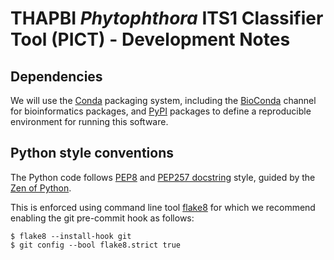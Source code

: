 # THAPBI *Phytophthora* ITS1 Classifier Tool (PICT) - Development Notes

## Dependencies

We will use the [Conda](https://conda.io/) packaging system, including the
[BioConda](https://bioconda.github.io/) channel for bioinformatics packages,
and [PyPI](https://pypi.python.org/) packages to define a reproducible
environment for running this software.

## Python style conventions

The Python code follows [PEP8](https://www.python.org/dev/peps/pep-0008/)
and [PEP257 docstring](https://www.python.org/dev/peps/pep-0257/) style,
guided by the [Zen of Python](https://www.python.org/dev/peps/pep-0020/).

This is enforced using command line tool [flake8](http://flake8.pycqa.org/)
for which we recommend enabling the git pre-commit hook as follows:

```console
$ flake8 --install-hook git
$ git config --bool flake8.strict true
```
